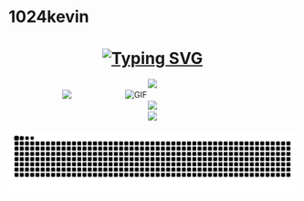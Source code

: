 ﻿# 1024kevin

<h1 align="center"><a href="https://git.io/typing-svg"><img src="https://readme-typing-svg.herokuapp.com?font=Fira+Code&pause=1000&color=19ACF7&center=true&width=435&lines=%E6%B8%B8%E9%BE%99%E5%BD%93%E5%BD%92%E6%B5%B7%EF%BC%8C%E6%B5%B7%E4%B8%8D%E8%BF%8E%E6%88%91%E8%87%AA%E6%9D%A5%E4%B9%9F" alt="Typing SVG" /></a></h1>

<div align="center"> <img src="https://metrics.lecoq.io/1024kevin?template=classic&config.timezone=Asia%2FShanghai"> </div>
<img align="right" alt="GIF" src="https://github.com/devSouvik/devSouvik/blob/master/gif4.gif?raw=true" width="300"/>

<div align="center"> <img src="https://activity-graph.herokuapp.com/graph?username=1024kevin&theme=xcode" /> </div>






<div align="center"> <img src="https://github-readme-stats.vercel.app/api/top-langs/?username=1024kevin&hide_title=true&hide_border=true&layout=compact&langs_count=6&text_color=000&icon_color=fff&bg_color=0,52fa5a,4dfcff,c64dff&theme=graywhite" /> </div>

<div align="center"> <img height="137px" src="https://github-readme-stats.vercel.app/api?username=1024kevin&hide_title=true&hide_border=true&show_icons=trueline_height=21&text_color=000&icon_color=000&bg_color=0,ea6161,ffc64d,fffc4d,52fa5a&theme=graywhite" /> </div>
    
    

    
    

![](https://raw.githubusercontent.com/1024kevin/1024kevin/main/assets/github-contribution-grid-snake.svg)
